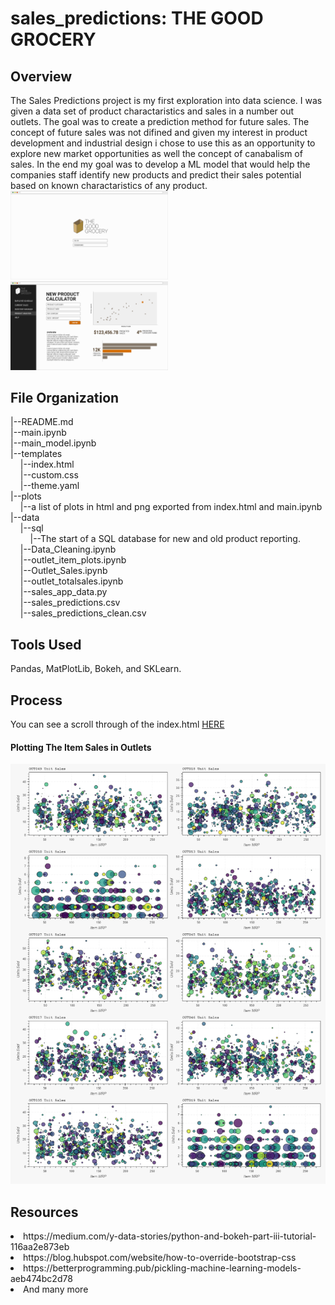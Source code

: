# sales_predictions: THE GOOD GROCERY

## Overview
The Sales Predictions project is my first exploration into data science. I was given a data set of product charactaristics and sales in a number out outlets. The goal was to create a prediction method for future sales. 
The concept of future sales was not difined and given my interest in product development and industrial design i chose to use this as an opportunity to explore new market opportunities as well the concept of canabalism of sales. 
In the end my goal was to develop a ML model that would help the companies staff identify new products and predict their sales potential based on known charactaristics of any product.
<img src='plots\GG_LOGIN.png' width=50%>
<img src='plots\GG_DASHBOARD_001.png' width=50%>

## File Organization
|--README.md</br>
|--main.ipynb</br>
|--main_model.ipynb</br>
|--templates</br>
&nbsp;&nbsp;&nbsp;&nbsp;|--index.html</br>
&nbsp;&nbsp;&nbsp;&nbsp;|--custom.css</br>
&nbsp;&nbsp;&nbsp;&nbsp;|--theme.yaml</br>
|--plots</br>
&nbsp;&nbsp;&nbsp;&nbsp;|--a list of plots in html and png exported from index.html and main.ipynb</br>
|--data</br>
&nbsp;&nbsp;&nbsp;&nbsp;|--sql</br>
&nbsp;&nbsp;&nbsp;&nbsp;&nbsp;&nbsp;&nbsp;&nbsp;|--The start of a SQL database for new and old product reporting.</br>
&nbsp;&nbsp;&nbsp;&nbsp;|--Data_Cleaning.ipynb</br>
&nbsp;&nbsp;&nbsp;&nbsp;|--outlet_item_plots.ipynb</br>
&nbsp;&nbsp;&nbsp;&nbsp;|--Outlet_Sales.ipynb</br>
&nbsp;&nbsp;&nbsp;&nbsp;|--outlet_totalsales.ipynb</br>
&nbsp;&nbsp;&nbsp;&nbsp;|--sales_app_data.py</br>
&nbsp;&nbsp;&nbsp;&nbsp;|--sales_predictions.csv</br>
&nbsp;&nbsp;&nbsp;&nbsp;|--sales_predictions_clean.csv</br>

## Tools Used
Pandas, MatPlotLib, Bokeh, and SKLearn.

## Process
You can see a scroll through of the index.html <a href='index.html'>HERE</a>

#### Plotting The Item Sales in Outlets
<img src='plots\Item_Sales_Outlets.png'>

## Resources
<li>https://medium.com/y-data-stories/python-and-bokeh-part-iii-tutorial-116aa2e873eb
<li>https://blog.hubspot.com/website/how-to-override-bootstrap-css
<li>https://betterprogramming.pub/pickling-machine-learning-models-aeb474bc2d78
<li>And many more